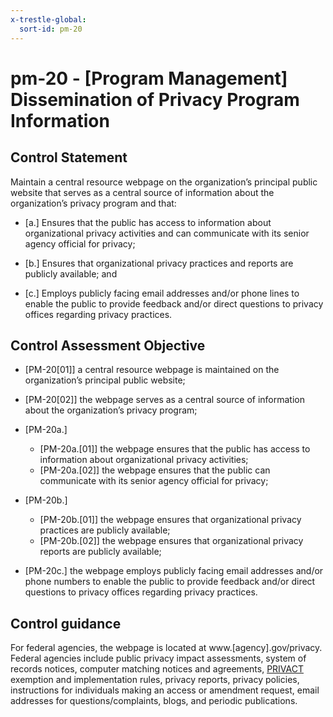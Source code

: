 ```yaml
---
x-trestle-global:
  sort-id: pm-20
---
```


# pm-20 - \[Program Management\] Dissemination of Privacy Program Information

## Control Statement

Maintain a central resource webpage on the organization’s principal public website that serves as a central source of information about the organization’s privacy program and that:

- \[a.\] Ensures that the public has access to information about organizational privacy activities and can communicate with its senior agency official for privacy;

- \[b.\] Ensures that organizational privacy practices and reports are publicly available; and

- \[c.\] Employs publicly facing email addresses and/or phone lines to enable the public to provide feedback and/or direct questions to privacy offices regarding privacy practices.

## Control Assessment Objective

- \[PM-20[01]\] a central resource webpage is maintained on the organization’s principal public website;

- \[PM-20[02]\] the webpage serves as a central source of information about the organization’s privacy program;

- \[PM-20a.\]

  - \[PM-20a.[01]\] the webpage ensures that the public has access to information about organizational privacy activities;
  - \[PM-20a.[02]\] the webpage ensures that the public can communicate with its senior agency official for privacy;

- \[PM-20b.\]

  - \[PM-20b.[01]\] the webpage ensures that organizational privacy practices are publicly available;
  - \[PM-20b.[02]\] the webpage ensures that organizational privacy reports are publicly available;

- \[PM-20c.\] the webpage employs publicly facing email addresses and/or phone numbers to enable the public to provide feedback and/or direct questions to privacy offices regarding privacy practices.

## Control guidance

For federal agencies, the webpage is located at www.[agency].gov/privacy. Federal agencies include public privacy impact assessments, system of records notices, computer matching notices and agreements, [PRIVACT](#18e71fec-c6fd-475a-925a-5d8495cf8455) exemption and implementation rules, privacy reports, privacy policies, instructions for individuals making an access or amendment request, email addresses for questions/complaints, blogs, and periodic publications.
